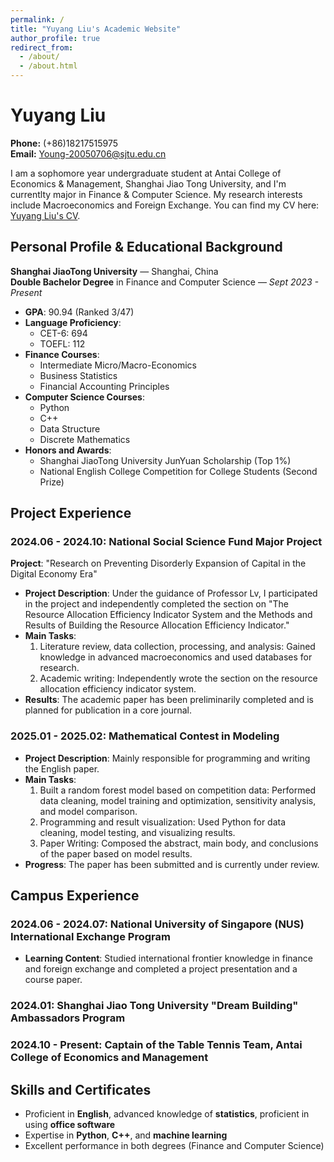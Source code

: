 ```yaml
---
permalink: /
title: "Yuyang Liu's Academic Website"
author_profile: true
redirect_from:
  - /about/
  - /about.html
---
```

# Yuyang Liu  
**Phone:** (+86)18217515975  
**Email:** Young-20050706@sjtu.edu.cn  

I am a sophomore year undergraduate student at Antai College of Economics & Management, Shanghai Jiao Tong University, and I'm currentlty major in Finance & Computer Science. My research interests include Macroeconomics and Foreign Exchange. You can find my CV here: [Yuyang Liu's CV](../assets/CV.pdf).


## Personal Profile & Educational Background  
**Shanghai JiaoTong University** — Shanghai, China  
**Double Bachelor Degree** in Finance and Computer Science — *Sept 2023 - Present*  
- **GPA**: 90.94 (Ranked 3/47)  
- **Language Proficiency**:  
  - CET-6: 694  
  - TOEFL: 112  
- **Finance Courses**:  
  - Intermediate Micro/Macro-Economics  
  - Business Statistics  
  - Financial Accounting Principles  
- **Computer Science Courses**:  
  - Python  
  - C++  
  - Data Structure  
  - Discrete Mathematics  
- **Honors and Awards**:  
  - Shanghai JiaoTong University JunYuan Scholarship (Top 1%)  
  - National English College Competition for College Students (Second Prize)  

## Project Experience

### 2024.06 - 2024.10: National Social Science Fund Major Project  
**Project**: "Research on Preventing Disorderly Expansion of Capital in the Digital Economy Era"  
- **Project Description**: Under the guidance of Professor Lv, I participated in the project and independently completed the section on "The Resource Allocation Efficiency Indicator System and the Methods and Results of Building the Resource Allocation Efficiency Indicator."  
- **Main Tasks**:
  1. Literature review, data collection, processing, and analysis: Gained knowledge in advanced macroeconomics and used databases for research.  
  2. Academic writing: Independently wrote the section on the resource allocation efficiency indicator system.  
- **Results**: The academic paper has been preliminarily completed and is planned for publication in a core journal.  

### 2025.01 - 2025.02: Mathematical Contest in Modeling  
- **Project Description**: Mainly responsible for programming and writing the English paper.  
- **Main Tasks**:  
  1. Built a random forest model based on competition data: Performed data cleaning, model training and optimization, sensitivity analysis, and model comparison.  
  2. Programming and result visualization: Used Python for data cleaning, model testing, and visualizing results.  
  3. Paper Writing: Composed the abstract, main body, and conclusions of the paper based on model results.  
- **Progress**: The paper has been submitted and is currently under review.  

## Campus Experience  

### 2024.06 - 2024.07: National University of Singapore (NUS) International Exchange Program  
- **Learning Content**: Studied international frontier knowledge in finance and foreign exchange and completed a project presentation and a course paper.  

### 2024.01: Shanghai Jiao Tong University "Dream Building" Ambassadors Program  

### 2024.10 - Present: Captain of the Table Tennis Team, Antai College of Economics and Management  

## Skills and Certificates  
- Proficient in **English**, advanced knowledge of **statistics**, proficient in using **office software**  
- Expertise in **Python**, **C++**, and **machine learning**  
- Excellent performance in both degrees (Finance and Computer Science)  


